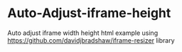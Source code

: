 # Auto-Adjust-iframe-height
Auto adjust iframe width height html example using https://github.com/davidjbradshaw/iframe-resizer library
